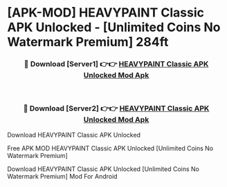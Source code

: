 # [APK-MOD] HEAVYPAINT Classic APK Unlocked - [Unlimited Coins No Watermark Premium] 284ft



<div align="center">
<h3>🔴 Download [Server1] 👉👉 <a href="https://momento.my/?title=HEAVYPAINT_Classic_APK_Unlocked">HEAVYPAINT Classic APK Unlocked Mod Apk</a></h3><br>

<h3>🔴 Download [Server2] 👉👉 <a href="https://momento.my/?title=HEAVYPAINT_Classic_APK_Unlocked">HEAVYPAINT Classic APK Unlocked Mod Apk</a></h3>
</div>



Download HEAVYPAINT Classic APK Unlocked 

Free APK MOD HEAVYPAINT Classic APK Unlocked [Unlimited Coins No Watermark Premium]

Download HEAVYPAINT Classic APK Unlocked [Unlimited Coins No Watermark Premium] Mod For Android
